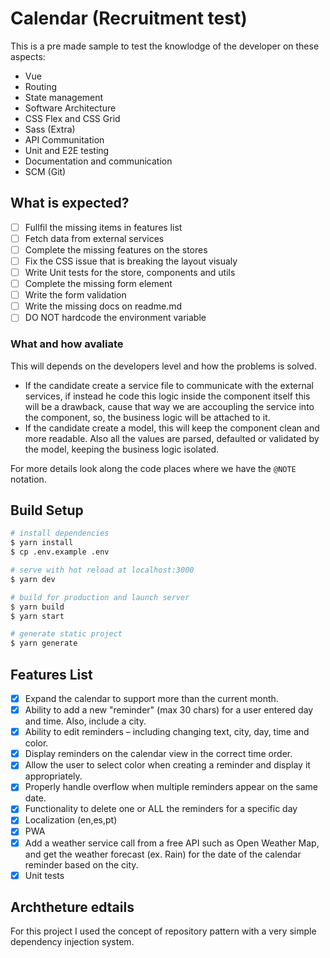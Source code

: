 # Calendar (Recruitment test)
This is a pre made sample to test the knowlodge of the developer on these aspects:
- Vue
- Routing
- State management
- Software Architecture
- CSS Flex and CSS Grid
- Sass (Extra)
- API Communitation
- Unit and E2E testing
- Documentation and communication
- SCM (Git)

## What is expected?

- [ ] Fullfil the missing items in features list
- [ ] Fetch data from external services
- [ ] Complete the missing features on the stores
- [ ] Fix the CSS issue that is breaking the layout visualy
- [ ] Write Unit tests for the store, components and utils
- [ ] Complete the missing form element
- [ ] Write the form validation
- [ ] Write the missing docs on readme.md
- [ ] DO NOT hardcode the environment variable

### What and how avaliate

This will depends on the developers level and how the problems is solved.
- If the candidate create a service file to communicate with the external services, if instead he code this logic inside the component itself this will be a drawback, cause that way we are accoupling the service into the component, so, the business logic will be attached to it.
- If the candidate create a model, this will keep the component clean and more readable. Also all the values are parsed, defaulted or validated by the model, keeping the business logic isolated.

For more details look along the code places where we have the `@NOTE` notation.


<!-- @NOTE the content below is one of the thing that can be done by the candidate as part of documentation -->
## Build Setup

```bash
# install dependencies
$ yarn install
$ cp .env.example .env

# serve with hot reload at localhost:3000
$ yarn dev

# build for production and launch server
$ yarn build
$ yarn start

# generate static project
$ yarn generate
```

## Features List

- [x] Expand the calendar to support more than the current month.
- [x] Ability to add a new "reminder" (max 30 chars) for a user entered day and time. Also, include a city.
- [x] Ability to edit reminders – including changing text, city, day, time and color.
- [x] Display reminders on the calendar view in the correct time order.
- [x] Allow the user to select color when creating a reminder and display it appropriately.
- [x] Properly handle overflow when multiple reminders appear on the same date.
- [x] Functionality to delete one or ALL the reminders for a specific day
- [x] Localization (en,es,pt)
- [x] PWA
- [x] Add a weather service call from a free API such as Open Weather Map, and get the weather forecast (ex. Rain) for the date of the calendar reminder based on the city.
- [x] Unit tests

## Archtheture edtails

For this project I used the concept of repository pattern with a very simple dependency injection system.